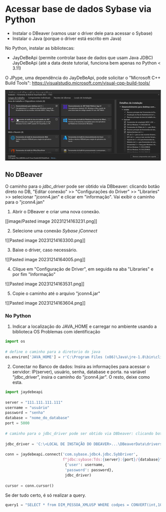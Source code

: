 # Acessar base de dados Sybase via Python

* Instalar o DBeaver (vamos usar o driver dele para acessar o Sybase)
* Instalar o Java (porque o driver está escrito em Java)

No Python, instalar as bibliotecas:
* JayDeBeApi (permite controlar base de dados que usam Java JDBC)
JayDeBeApi (até a data deste tutorial, funciona bem apenas no Python < 3.11)

O JPype, uma dependência do JayDeBeApi, pode solicitar o "Microsoft C++ Build Tools": https://visualstudio.microsoft.com/visual-cpp-build-tools/

![Bla](image/20231214145831.png)

## No DBeaver


O caminho para o _jdbc_driver_ pode ser obtido via DBbeaver: clicando botão direto no DB, 
"Editar conexão" >> "Configurações do Driver" >> "Libraries" >> selecionar "jconn4.jan" e clicar em "informação". 
Vai exibir o caminho para o "jconn4.jan"

1. Abrir o DBeaver e criar uma nova conexão.

[[image/Pasted image 20231214163231.png]]

2. Selecione uma conexão _Sybase jConnect_

![[Pasted image 20231214163300.png]]

3. Baixe o driver, caso necessário.

![[Pasted image 20231214164005.png]]

4. Clique em "Configuração de Driver", em seguida na aba "Libraries" e por fim "Informação"

![[Pasted image 20231214163531.png]]

5.  Copie o caminho até o arquivo "jconn4.jar"
   
![[Pasted image 20231214163604.png]]


### No Python

1. Indicar a localização do JAVA_HOME e carregar no ambiente usando a biblioteca OS
	Problemas com identificação 

```python
import os

# define o caminho para a diretorio do java
os.environ['JAVA_HOME'] = r'C:\Program Files (x86)\Java\jre-1.8\bin\client'

```

2. Conectar no Banco de dados:
	Insira as informações para acessar o servidor: IP(server), usuário, senha, database e porta.
	na variável "jdbc_driver", insira o caminho do "jconn4.jar". O resto, deixe como esta.
```Python
import jaydebeapi

server = "111.111.111.111"
username = "usuário"
password = "senha"
database = "nome_do_database"
port = 5000

# caminho para o jdbc_driver pode ser obtido via DBbeaver: clicando botão direto no DB, "Editar conexão" >> "Configurações do Driver" >> "Libraries" >> selecionar "jconn4.jan" e clicar em "informação". Vai exibir o caminho para o "jconn4.jan"

jdbc_driver = 'C:\<LOCAL DE INSTAÇÃO DO DBEAVER>...\DBeaverData\drivers\drivers\sybase\jconnect\jconn4.jar'  # caminho obtido pelo DBbeaver: clicando botão direto no DB,

conn = jaydebeapi.connect('com.sybase.jdbc4.jdbc.SybDriver',
						  f"jdbc:sybase:Tds:{server}:{port}/{database}",
						   {'user': username,
						   'password': password},
						   jdbc_driver)

cursor = conn.cursor()
```

Se der tudo certo, é só realizar a query.

```Python
query1 = "SELECT * from DIM_PESSOA_XMLUSP WHERE codpes = CONVERT(int,10592869)"
```
